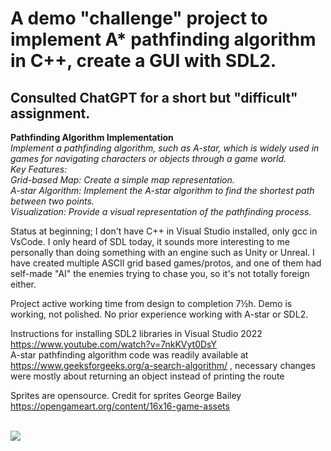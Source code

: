 # A demo "challenge" project to implement A* pathfinding algorithm in C++, create a GUI with SDL2.

## Consulted ChatGPT for a short but "difficult" assignment. 

**Pathfinding Algorithm Implementation**</br>
*Implement a pathfinding algorithm, such as A-star, which is widely used in games for navigating characters or objects through a game world.*</br>
*Key Features:* </br>
    *Grid-based Map: Create a simple map representation.*</br>
    *A-star Algorithm: Implement the A-star algorithm to find the shortest path between two points.*</br>
    *Visualization: Provide a visual representation of the pathfinding process.*</br>

Status at beginning; I don't have C++ in Visual Studio installed, only gcc in VsCode. I only heard of SDL today, it sounds more interesting to me personally than doing something with an engine such as Unity or Unreal. I have created multiple ASCII grid based games/protos, and one of them had self-made "AI" the enemies trying to chase you, so it's not totally foreign either.

Project active working time from design to completion 7½h. Demo is working, not polished. No prior experience working with A-star or SDL2.

Instructions for installing SDL2 libraries in Visual Studio 2022 https://www.youtube.com/watch?v=7nkKVyt0DsY </br>
A-star pathfinding algorithm code was readily available at https://www.geeksforgeeks.org/a-search-algorithm/ , necessary changes were mostly about returning an object instead of printing the route </br>

Sprites are opensource. Credit for sprites George Bailey
https://opengameart.org/content/16x16-game-assets

</br>
<img src="https://github.com/user-attachments/assets/d503f3ad-c1f4-435b-8d01-b087d731f9d5"/>
